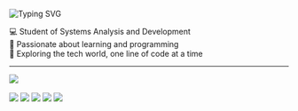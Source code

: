 ![Typing SVG](https://readme-typing-svg.demolab.com?font=Fira+Code&pause=1000&color=8F00FF&center=true&vCenter=true&width=435&lines=Hi+there+👋+I'm+Isadora!;Welcome+to+my+GitHub+profile!)

<p>
  💻 Student of Systems Analysis and Development <br/>
  🌱 Passionate about learning and programming <br/>
  🚀 Exploring the tech world, one line of code at a time
</p>

---


<div align="left">
  <img src="https://github-readme-stats.vercel.app/api/top-langs/?username=IsadoraEidt&layout=compact&langs_count=8&theme=radical"/>
</div>
<br>

<div align="left">
  <img src="https://img.shields.io/badge/Java-ED8B00?style=for-the-badge&logo=java&logoColor=white"/>
  <img src="https://img.shields.io/badge/Python-3776AB?style=for-the-badge&logo=python&logoColor=white"/>
  <img src="https://img.shields.io/badge/HTML5-E34F26?style=for-the-badge&logo=html5&logoColor=white"/>
  <img src="https://img.shields.io/badge/CSS3-1572B6?style=for-the-badge&logo=css3&logoColor=white"/>
  <img src="https://img.shields.io/badge/JavaScript-F7DF1E?style=for-the-badge&logo=javascript&logoColor=black"/>
</div>




